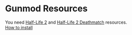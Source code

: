# Gunmod Resources  
You need [Half-Life 2](https://store.steampowered.com/app/220/HalfLife_2/) and [Half-Life 2 Deathmatch](https://store.steampowered.com/app/320/HalfLife_2_Deathmatch/) resources.  
[How to install](https://github.com/ItzVladik/gunmod/wiki)
